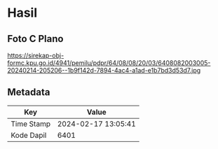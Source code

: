 # Hasil

## Foto C Plano

https://sirekap-obj-formc.kpu.go.id/4941/pemilu/pdpr/64/08/08/20/03/6408082003005-20240214-205206--1b9f142d-7894-4ac4-a1ad-e1b7bd3d53d7.jpg


## Metadata

| Key        | Value               |
| ---------- | ------------------- |
| Time Stamp | 2024-02-17 13:05:41 |
| Kode Dapil | 6401                |



